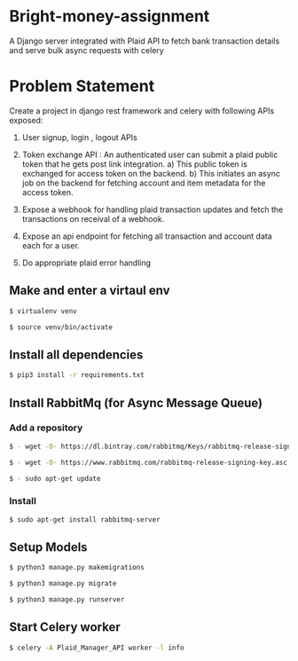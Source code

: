 # Bright-money-assignment
A Django server integrated with Plaid API to fetch bank transaction details and serve bulk async requests with celery

# Problem Statement
Create a project in django rest framework and celery with following APIs exposed:
1) User signup, login , logout APIs
2) Token exchange API : An authenticated user can submit a plaid public token that he gets
post link integration.
a) This public token is exchanged for access token on the backend.
b) This initiates an async job on the backend for fetching account and item metadata
for the access token.

3) Expose a webhook for handling plaid transaction updates and fetch the transactions on
receival of a webhook.
4) Expose an api endpoint for fetching all transaction and account data each for a user.
5) Do appropriate plaid error handling

## Make and enter a virtaul env  

```sh
$ virtualenv venv
```
```sh
$ source venv/bin/activate
```  

## Install all dependencies
```sh
$ pip3 install -r requirements.txt
```
  
## Install RabbitMq (for Async Message Queue)

### Add a repository
```sh
$ - wget -O- https://dl.bintray.com/rabbitmq/Keys/rabbitmq-release-signing-key.asc | sudo apt-key add -
```
```sh
$ - wget -O- https://www.rabbitmq.com/rabbitmq-release-signing-key.asc | sudo apt-key add -
```
```sh
$ - sudo apt-get update
```

### Install
```sh
$ sudo apt-get install rabbitmq-server
```

## Setup Models  

```sh
$ python3 manage.py makemigrations
```
```sh
$ python3 manage.py migrate 
```
```sh
$ python3 manage.py runserver
```
  
## Start Celery worker  

```sh
$ celery -A Plaid_Manager_API worker -l info
```
